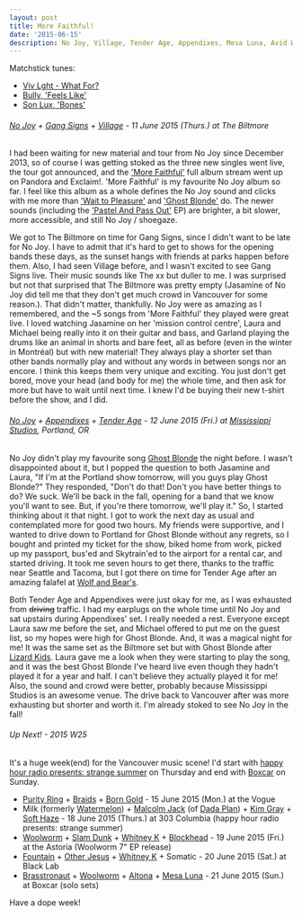 ```yaml
---
layout: post
title: More Faithful!
date: '2015-06-15'
description: No Joy, Village, Tender Age, Appendixes, Mesa Luna, Avid Walker, nbd label, nbd, Milk, Malcolm Jack, Woolworm, Fountain, Altona
---
```

<p class="list-description">Matchstick tunes:</p>

  * [Viv Lght - What For?](https://soundcloud.com/vivlght/what-for)
  * [Bully, 'Feels Like'](http://www.npr.org/2015/06/14/413460380/first-listen-bully-feels-like)
  * [Son Lux, 'Bones'](http://www.npr.org/2015/06/14/412907622/first-listen-son-lux-bones)

###### [No Joy](https://soundcloud.com/mexicansummer/no-joy-hollywood-teeth) + [Gang Signs](https://gangxsigns.bandcamp.com/) + [Village](http://villagevillage.bandcamp.com/track/stranger-thoughts-2) - 11 June 2015 (Thurs.) at The Biltmore

I had been waiting for new material and tour from No Joy since December 2013, so of course I was getting stoked as the three new singles went live, the tour got announced, and the ['More Faithful'](https://open.spotify.com/album/7flLkHJhOpoYh8nuDve4RU) full album stream went up on Pandora and Exclaim!. 'More Faithful' is my favourite No Joy album so far. I feel like this album as a whole defines the No Joy sound and clicks with me more than ['Wait to Pleasure'](https://open.spotify.com/album/4hx78xxPOHBOpW04ruijFl) and ['Ghost Blonde'](https://open.spotify.com/album/4ggOmL8tAfuDxSt2LlvbGo) do. The newer sounds (including the ['Pastel And Pass Out'](https://open.spotify.com/album/0Qx3EQRNP5o95ZD4ZRLUof) EP) are brighter, a bit slower, more accessible, and still No Joy / shoegaze.

We got to The Biltmore on time for Gang Signs, since I didn't want to be late for No Joy. I have to admit that it's hard to get to shows for the opening bands these days, as the sunset hangs with friends at parks happen before them. Also, I had seen Village before, and I wasn't excited to see Gang Signs live. Their music sounds like The xx but duller to me. I was surprised but not that surprised that The Biltmore was pretty empty (Jasamine of No Joy did tell me that they don't get much crowd in Vancouver for some reason.). That didn't matter, thankfully. No Joy were as amazing as I remembered, and the ~5 songs from 'More Faithful' they played were great live. I loved watching Jasamine on her 'mission control centre', Laura and Michael being really into it on their guitar and bass, and Garland playing the drums like an animal in shorts and bare feet, all as before (even in the winter in Montréal) but with new material! They always play a shorter set than other bands normally play and without any words in between songs nor an encore. I think this keeps them very unique and exciting. You just don't get bored, move your head (and body for me) the whole time, and then ask for more but have to wait until next time. I knew I'd be buying their new t-shirt before the show, and I did. <i class="twa twa-lg twa-v"></i>

###### [No Joy](https://www.youtube.com/watch?v=mdkZ0pjS8qc) + [Appendixes](https://appendixes.bandcamp.com/) + [Tender Age](http://tenderage.bandcamp.com/) - 12 June 2015 (Fri.) at [Mississippi Studios](http://www.mississippistudios.com/), Portland, OR

No Joy didn't play my favourite song [Ghost Blonde](https://open.spotify.com/track/4Y1l9FDPBZTrJrNwTncawf) the night before. I wasn't disappointed about it, but I popped the question to both Jasamine and Laura, "If I'm at the Portland show tomorrow, will you guys play Ghost Blonde?" They responded, "Don't do that! Don't you have better things to do? We suck. We'll be back in the fall, opening for a band that we know you'll want to see. But, if you're there tomorrow, we'll play it." So, I started thinking about it that night. I got to work the next day as usual and contemplated more for good two hours. My friends were supportive, and I wanted to drive down to Portland for Ghost Blonde without any regrets, so I bought and printed my ticket for the show, biked home from work, picked up my passport, bus'ed and Skytrain'ed to the airport for a rental car, and started driving. It took me seven hours to get there, thanks to the traffic near Seattle and Tacoma, but I got there on time for Tender Age after an amazing falafel at [Wolf and Bear's](http://www.eatwolfandbears.com/).

Both Tender Age and Appendixes were just okay for me, as I was exhausted from <s>driving</s> traffic. I had my earplugs on the whole time until No Joy and sat upstairs during Appendixes' set. I really needed a rest. Everyone except Laura saw me before the set, and Michael offered to put me on the guest list, so my hopes were high for Ghost Blonde. And, it was a magical night for me! It was the same set as the Biltmore set but with Ghost Blonde after [Lizard Kids](https://open.spotify.com/track/5FggmwB9q0WU6LoCa4Bwpt). Laura gave me a look when they were starting to play the song, and it was the best Ghost Blonde I've heard live even though they hadn't played it for a year and half. I can't believe they actually played it for me! Also, the sound and crowd were better, probably because Mississippi Studios is an awesome venue. The drive back to Vancouver after was more exhausting but shorter and worth it. I'm already stoked to see No Joy in the fall!

###### Up Next! - 2015 W25

<p class="list-description">It's a huge week(end) for the Vancouver music scene! I'd start with <a href="https://www.facebook.com/events/1582348582018642/">happy hour radio presents: strange summer</a> on Thursday and end with <a href="https://www.facebook.com/events/1607197149565800/">Boxcar</a> on Sunday.</p>

  * [Purity Ring](https://www.youtube.com/watch?v=Zr5mtKSbd7M) + [Braids](https://www.youtube.com/watch?v=Wn2UuroTEdE) + [Born Gold](https://borngold.bandcamp.com/) - 15 June 2015 (Mon.) at the Vogue
  * Milk (formerly [Watermelon](https://watermelon.bandcamp.com/)) + [Malcolm Jack](https://malcolmjack.bandcamp.com/) (of [Dada Plan](https://www.youtube.com/watch?v=1mq2FtePogg)) + [Kim Gray](https://kimgray.bandcamp.com/) + [Soft Haze](https://softhaze.bandcamp.com/) - 18 June 2015 (Thurs.) at 303 Columbia (happy hour radio presents: strange summer)
  * [Woolworm](https://woolworm.bandcamp.com/track/useless) + [Slam Dunk](https://slamdunk.bandcamp.com/) + [Whitney K](https://whitneyk.bandcamp.com/) + [Blockhead](https://blockheadvan.bandcamp.com/) - 19 June 2015 (Fri.) at the Astoria (Woolworm 7" EP release)
  * [Fountain](http://fountain.bandcamp.com/track/emerald-dripping-flat) + [Other Jesus](https://otherjesus.bandcamp.com/) + [Whitney K](https://whitneyk.bandcamp.com/) + Somatic - 20 June 2015 (Sat.) at Black Lab
  * [Brasstronaut](http://brasstronaut.bandcamp.com/) + [Woolworm](https://woolworm.bandcamp.com/) + [Altona](https://bigsmokevancouver.bandcamp.com/album/altona) + [Mesa Luna](https://soundcloud.com/mesaluna/waster) - 21 June 2015 (Sun.) at Boxcar (solo sets)

Have a dope week! <i class="twa twa-lg twa-ring"></i><i class="twa twa-lg twa-fountain"></i><i class="twa twa-lg twa-baby-bottle"></i>
